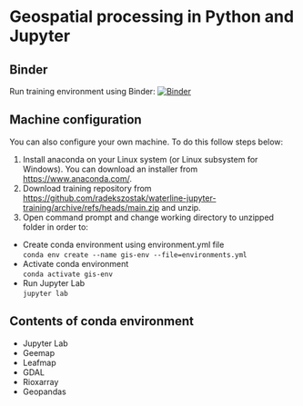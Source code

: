 # Geospatial processing in Python and Jupyter
## Binder
Run training environment using Binder: [![Binder](https://mybinder.org/badge_logo.svg)](https://mybinder.org/v2/gh/radekszostak/waterline-jupyter-training/HEAD?labpath=notebook.ipynb)

## Machine configuration
You can also configure your own machine. To do this follow steps below:
1. Install anaconda on your Linux system (or Linux subsystem for Windows). You can download an installer from https://www.anaconda.com/.
2. Download training repository from https://github.com/radekszostak/waterline-jupyter-training/archive/refs/heads/main.zip and unzip.
3. Open command prompt and change working directory to unzipped folder in order to:
* Create conda environment using environment.yml file\
`conda env create --name gis-env --file=environments.yml`
* Activate conda environment\
`conda activate gis-env`
* Run Jupyter Lab\
`jupyter lab`

## Contents of conda environment 
* Jupyter Lab
* Geemap
* Leafmap
* GDAL
* Rioxarray
* Geopandas
